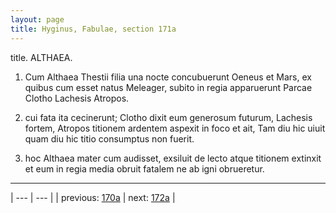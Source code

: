 ```yaml
---
layout: page
title: Hyginus, Fabulae, section 171a
---
```


title. ALTHAEA.



1. Cum Althaea Thestii filia una nocte concubuerunt Oeneus et Mars, ex quibus cum esset natus Meleager, subito in regia apparuerunt Parcae Clotho Lachesis Atropos.



2. cui fata ita cecinerunt; Clotho dixit eum generosum futurum, Lachesis fortem, Atropos titionem ardentem aspexit in foco et ait, Tam diu hic uiuit quam diu hic titio consumptus non fuerit.



3. hoc Althaea mater cum audisset, exsiluit de lecto atque titionem extinxit et eum in regia media obruit fatalem ne ab igni obrueretur.



---

| --- | --- |
| previous: [170a](../170a/) | next: [172a](../172a/) |